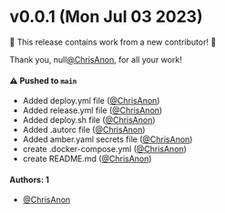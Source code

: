# v0.0.1 (Mon Jul 03 2023)

:tada: This release contains work from a new contributor! :tada:

Thank you, null[@ChrisAnon](https://github.com/ChrisAnon), for all your work!

#### ⚠️ Pushed to `main`

- Added deploy.yml file ([@ChrisAnon](https://github.com/ChrisAnon))
- Added release.yml file ([@ChrisAnon](https://github.com/ChrisAnon))
- Added deploy.sh file ([@ChrisAnon](https://github.com/ChrisAnon))
- Added .autorc file ([@ChrisAnon](https://github.com/ChrisAnon))
- Added amber.yaml secrets file ([@ChrisAnon](https://github.com/ChrisAnon))
- create .docker-compose.yml ([@ChrisAnon](https://github.com/ChrisAnon))
- create README.md ([@ChrisAnon](https://github.com/ChrisAnon))

#### Authors: 1

- [@ChrisAnon](https://github.com/ChrisAnon)
